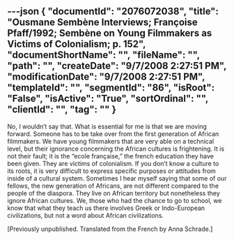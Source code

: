 ---json
{
  "documentId": "2076072038",
  "title": "Ousmane Sembène Interviews; Françoise Pfaff/1992; Sembène on Young Filmmakers as Victims of Colonialism; p. 152",
  "documentShortName": "",
  "fileName": "",
  "path": "",
  "createDate": "9/7/2008 2:27:51 PM",
  "modificationDate": "9/7/2008 2:27:51 PM",
  "templateId": "",
  "segmentId": "86",
  "isRoot": "False",
  "isActive": "True",
  "sortOrdinal": "",
  "clientId": "",
  "tag": ""
}
---

No, I wouldn’t say that. What is essential for me is that we are moving forward. Someone has to be take over from the first generation of African filmmakers. We have young filmmakers that are very able on a technical level, but their ignorance concerning the African cultures is frightening. It is not their fault; it is the “ecole française,” the french education they have been given. They are victims of colonialism. If you don’t know a culture to its roots, it is very difficult to express specific purposes or attitudes from inside of a cultural system. Sometimes I hear myself saying that some of our fellows, the new generation of Africans, are not different compared to the people of the diaspora. They live on African territory but nonetheless they ignore African cultures. We, those who had the chance to go to school, we know that what they teach us there involves Greek or Indo-European civilizations, but not a word about African civilizations.

[Previously unpublished. Translated from the French by Anna Schrade.]
